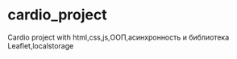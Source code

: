 # cardio_project

Cardio project with html,css,js,ООП,асинхронность и библиотека Leaflet,localstorage
